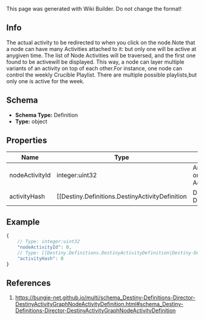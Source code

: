 <span class="wiki-builder">This page was generated with Wiki Builder. Do not change the format!</span>

## Info
The actual activity to be redirected to when you click on the node.Note that a node can have many Activities attached to it: but only one will be active at anygiven time.  The list of Node Activities will be traversed, and the first one found to be activewill be displayed.  This way, a node can layer multiple variants of an activity on top of each other.For instance, one node can control the weekly Crucible Playlist.  There are multiple possible playlists,but only one is active for the week.

## Schema
* **Schema Type:** Definition
* **Type:** object

## Properties
Name | Type | Description
---- | ---- | -----------
nodeActivityId | integer:uint32 | An identifier for this node activity.  It is only guaranteed to be unique within the Activity Graph.
activityHash | [[Destiny.Definitions.DestinyActivityDefinition|Destiny-Definitions-DestinyActivityDefinition]]:integer:uint32 | The activity that will be activated if the user clicks on this node.  Controls all activity-relatedinformation displayed on the node if it is active (the text shown in the tooltip etc)

## Example
```javascript
{
    // Type: integer:uint32
    "nodeActivityId": 0,
    // Type: [[Destiny.Definitions.DestinyActivityDefinition|Destiny-Definitions-DestinyActivityDefinition]]:integer:uint32
    "activityHash": 0
}

```

## References
1. https://bungie-net.github.io/multi/schema_Destiny-Definitions-Director-DestinyActivityGraphNodeActivityDefinition.html#schema_Destiny-Definitions-Director-DestinyActivityGraphNodeActivityDefinition

